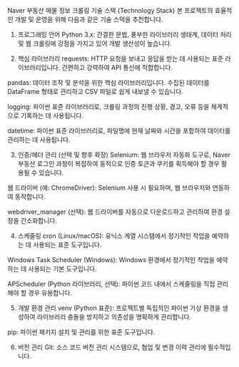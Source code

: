 Naver 부동산 매물 정보 크롤링 기술 스택 (Technology Stack)
본 프로젝트의 효율적인 개발 및 운영을 위해 다음과 같은 기술 스택을 추천합니다.

1. 프로그래밍 언어
Python 3.x: 간결한 문법, 풍부한 라이브러리 생태계, 데이터 처리 및 웹 크롤링에 강점을 가지고 있어 개발 생산성이 높습니다.

2. 핵심 라이브러리
requests: HTTP 요청을 보내고 응답을 받는 데 사용되는 표준 라이브러리입니다. 간편하고 강력하여 API 통신에 적합합니다.

pandas: 데이터 조작 및 분석을 위한 핵심 라이브러리입니다. 수집된 데이터를 DataFrame 형태로 관리하고 CSV 파일로 쉽게 내보낼 수 있습니다.

logging: 파이썬 표준 라이브러리로, 크롤링 과정의 진행 상황, 경고, 오류 등을 체계적으로 기록하는 데 사용됩니다.

datetime: 파이썬 표준 라이브러리로, 파일명에 현재 날짜와 시간을 포함하여 데이터를 관리하는 데 사용됩니다.

3. 인증/헤더 관리 (선택 및 향후 확장)
Selenium: 웹 브라우저 자동화 도구로, Naver 부동산 로그인 과정이 복잡하여 동적으로 인증 토큰과 쿠키를 획득해야 할 경우 활용될 수 있습니다.

웹 드라이버 (예: ChromeDriver): Selenium 사용 시 필요하며, 웹 브라우저와 연동하여 동작합니다.

webdriver_manager (선택): 웹 드라이버를 자동으로 다운로드하고 관리하여 환경 설정을 간소화합니다.

4. 스케줄링
cron (Linux/macOS): 유닉스 계열 시스템에서 정기적인 작업을 예약하는 데 사용되는 표준 도구입니다.

Windows Task Scheduler (Windows): Windows 환경에서 정기적인 작업을 예약하는 데 사용되는 기본 도구입니다.

APScheduler (Python 라이브러리, 선택): 파이썬 코드 내에서 스케줄링을 직접 관리해야 할 경우 유용합니다.

5. 개발 환경 관리
venv (Python 표준): 프로젝트별 독립적인 파이썬 가상 환경을 생성하여 라이브러리 충돌을 방지하고 의존성을 명확하게 관리합니다.

pip: 파이썬 패키지 설치 및 관리를 위한 표준 도구입니다.

6. 버전 관리
Git: 소스 코드 버전 관리 시스템으로, 협업 및 변경 이력 관리에 필수적입니다.